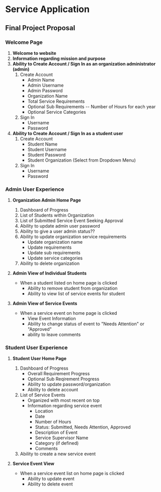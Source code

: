# Service Application
## Final Project Proposal

### Welcome Page
    
1. **Welcome to website**
2. **Information regarding mission and purpose**
3. **Ability to Create Account / Sign In as an organization administrator (admin)**
    1. Create Account
        - Admin Name
        - Admin Username
        - Admin Password
        - Organization Name
        - Total Service Requirements
        - Optional Sub Requirements
            -- Number of Hours for each year
        - Optional Service Categories
    2. Sign In
        - Username
        - Password
4. **Ability to Create Account / Sign In as a student user**
    1. Create Account
        - Student Name
        - Student Username
        - Student Password
        - Student Organization (Select from Dropdown Menu)
    2. Sign In
        - Username
        - Password

### Admin User Experience

1. **Organization Admin Home Page**
    1. Dashboard of Progress
    2. List of Students within Organization
    3. List of Submitted Service Event Seeking Approval
    4. Ability to update admin user password
    5. Ability to give a user admin status??
    6. Ability to update organization service requirements
        * Update organization name
        * Update requirements
        * Update sub requirements
        * Update service categories
    7. Ability to delete organization

2. **Admin View of Individual Students**
    - When a student listed on home page is clicked
        * Ability to remove student from organization
        * Ability to view list of service events for student
3. **Admin View of Service Events**
    - When a service event on home page is clicked
        * View Event Information
        * Ability to change status of event to "Needs Attention" or "Approved"
        * ability to leave comments

### Student User Experience

1. **Student User Home Page**
    1. Dashboard of Progress
        * Overall Requirement Progress
        * Optional Sub Reqirement Progress
        * Ability to update password/organization
        * Ability to delete account
    2. List of Service Events
        * Organized with most recent on top
        * Information regarding service event
            - Location
            - Date
            - Number of Hours
            - Status: Submitted, Needs Attention, Approved
            - Description of Event
            - Service Supervisor Name
            - Category (if defined)
            - Comments
    3. Ability to create a new service event

2. **Service Event View**
    - When a service event list on home page is clicked
        * Ability to update event
        * Ability to delete event
